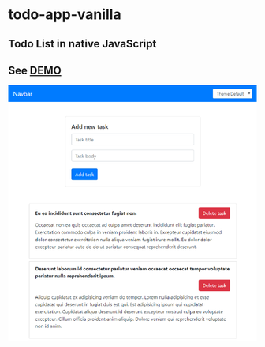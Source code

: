 # todo-app-vanilla
## Todo List in native JavaScript
## See [DEMO](https://volkovva.github.io/todo-app-vanilla/)
![todo](screenshots/demo.png "demo todo")
